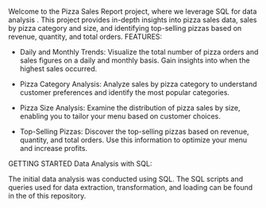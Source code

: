 Welcome to the Pizza Sales Report project, where we leverage SQL for data analysis . This project provides in-depth insights into pizza sales data, sales by pizza category and size, and identifying top-selling pizzas based on revenue, quantity, and total orders.
FEATURES:
* Daily and Monthly Trends: Visualize the total number of pizza orders and sales figures on a daily and monthly basis. Gain insights into when the highest sales occurred.

* Pizza Category Analysis: Analyze sales by pizza category to understand customer preferences and identify the most popular categories.

* Pizza Size Analysis: Examine the distribution of pizza sales by size, enabling you to tailor your menu based on customer choices.

* Top-Selling Pizzas: Discover the top-selling pizzas based on revenue, quantity, and total orders. Use this information to optimize your menu and increase profits.

GETTING STARTED
Data Analysis with SQL:

The initial data analysis was conducted using SQL. The SQL scripts and queries used for data extraction, transformation, and loading can be found in the  of this repository.

